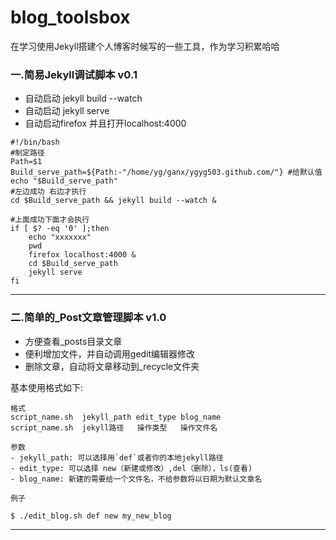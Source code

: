blog_toolsbox
=============

在学习使用Jekyll搭建个人博客时候写的一些工具，作为学习积累哈哈



### 一.简易Jekyll调试脚本 v0.1

- 自动启动 jekyll build --watch
- 自动启动 jekyll serve 
- 自动启动firefox 并且打开localhost:4000


```
#!/bin/bash
#制定路径
Path=$1
Build_serve_path=${Path:-"/home/yg/ganx/ygyg503.github.com/"} #给默认值
echo "$Build_serve_path"
#左边成功 右边才执行
cd $Build_serve_path && jekyll build --watch &

#上面成功下面才会执行
if [ $? -eq '0' ];then
    echo "xxxxxxx"
    pwd
    firefox localhost:4000 &
    cd $Build_serve_path 
    jekyll serve 
fi
```

---

### 二.简单的_Post文章管理脚本 v1.0

- 方便查看_posts目录文章
- 便利增加文件，并自动调用gedit编辑器修改
- 删除文章，自动将文章移动到_recycle文件夹

基本使用格式如下:

```
格式
script_name.sh  jekyll_path edit_type blog_name 
script_name.sh  jekyll路径   操作类型   操作文件名

参数
- jekyll_path: 可以选择用`def`或者你的本地jekyll路径
- edit_type: 可以选择 new（新建或修改）,del（删除），ls(查看) 
- blog_name: 新建的需要给一个文件名，不给参数将以日期为默认文章名

例子

$ ./edit_blog.sh def new my_new_blog

```


---

